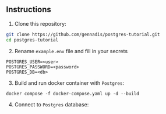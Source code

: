 ## Instructions

1. Clone this repository:
```bash
git clone https://github.com/gennadis/postgres-tutorial.git
cd postgres-tutorial
```
2. Rename `example.env` file and fill in your secrets
```
POSTGRES_USER=<user>
POSTGRES_PASSWORD=<password>
POSTGRES_DB=<db>
```

3. Build and run docker container with `Postgres`:
```
docker compose -f docker-compose.yaml up -d --build
```

4. Connect to `Postgres` database:
```

```
